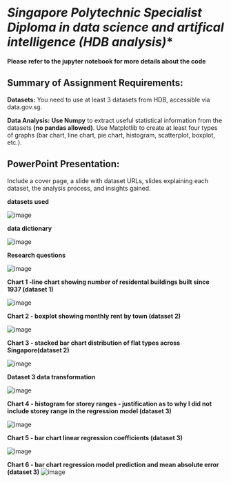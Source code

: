 # *Singapore Polytechnic Specialist Diploma in data science and artifical intelligence (HDB analysis)**
**Please refer to the jupyter notebook for more details about the code**

## **Summary of Assignment Requirements:**
**Datasets:** 
You need to use at least 3 datasets from HDB, accessible via data.gov.sg.

**Data Analysis:**
**Use Numpy** to extract useful statistical information from the datasets **(no pandas allowed)**.
Use Matplotlib to create at least four types of graphs (bar chart, line chart, pie chart, histogram, scatterplot, boxplot, etc.).

## **PowerPoint Presentation:**
Include a cover page, a slide with dataset URLs, slides explaining each dataset, the analysis process, and insights gained.








**datasets used**

![image](https://github.com/user-attachments/assets/5928d952-0323-44e2-aad4-706fc03f549f)



**data dictionary**

![image](https://github.com/user-attachments/assets/9faa9763-3728-4af3-9833-030ad4e0dd36)




**Research questions**

![image](https://github.com/user-attachments/assets/bca078ff-5e62-4347-96ef-a4d48cdb2858)



**Chart 1 -line chart showing number of residental buildings built since 1937 (dataset 1)**

![image](https://github.com/user-attachments/assets/2421fba7-aa71-4aee-bc3a-3f95c1632dcb)



**Chart 2 - boxplot showing monthly rent by town (dataset 2)**

![image](https://github.com/user-attachments/assets/55e08d74-ff9c-4e61-88f1-22ee5025fa41)



**Chart 3 - stacked bar chart distribution of flat types across Singapore(dataset 2)**

![image](https://github.com/user-attachments/assets/913221c5-1ee0-4576-9c69-912277697907)



**Dataset 3 data transformation**

![image](https://github.com/user-attachments/assets/517b4d74-bcac-4864-b622-f0927bfa54db)



**Chart 4 - histogram for storey ranges - justification as to why I did not include storey range in the regression model (dataset 3)**

![image](https://github.com/user-attachments/assets/087c19a5-780f-4e81-81c0-c37589e5ee10)



**Chart 5 - bar chart linear regression coefficients (dataset 3)**

![image](https://github.com/user-attachments/assets/b565f1b4-8805-4672-9e9c-94dea41549a8)



**Chart 6 - bar chart regression model prediction and mean absolute error (dataset 3)**
![image](https://github.com/user-attachments/assets/bb6d598d-9002-41b3-9cfe-7793ec7d2014)
